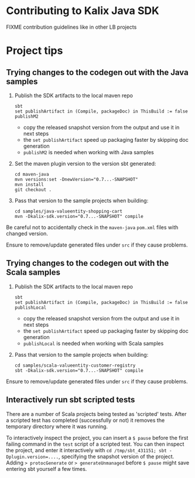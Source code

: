 # Contributing to Kalix Java SDK

FIXME contribution guidelines like in other LB projects


# Project tips

##  Trying changes to the codegen out with the Java samples

1. Publish the SDK artifacts to the local maven repo 
    ```shell
    sbt
    set publishArtifact in (Compile, packageDoc) in ThisBuild := false
    publishM2
    ```
   * copy the released snapshot version from the output and use it in next steps
   * the `set publishArtifact` speed up packaging faster by skipping doc generation
   * `publishM2` is needed when working with Java samples

2. Set the maven plugin version to the version sbt generated:

    ```shell
    cd maven-java
    mvn versions:set -DnewVersion="0.7...-SNAPSHOT"
    mvn install
    git checkout .
    ```

3. Pass that version to the sample projects when building:

    ```shell
    cd samples/java-valueentity-shopping-cart
    mvn -Dkalix-sdk.version="0.7...-SNAPSHOT" compile
    ```

Be careful not to accidentally check in the `maven-java` `pom.xml` files with changed version.

Ensure to remove/update generated files under `src` if they cause problems.

##  Trying changes to the codegen out with the Scala samples

1. Publish the SDK artifacts to the local maven repo
    ```shell
    sbt
    set publishArtifact in (Compile, packageDoc) in ThisBuild := false
    publishLocal
    ```
   * copy the released snapshot version from the output and use it in next steps
   * the `set publishArtifact` speed up packaging faster by skipping doc generation
   * `publishLocal` is needed when working with Scala samples
   
2. Pass that version to the sample projects when building:

    ```shell
    cd samples/scala-valueentity-customer-registry
    sbt -Dkalix-sdk.version="0.7...-SNAPSHOT" compile
    ```

Ensure to remove/update generated files under `src` if they cause problems.

## Interactively run sbt scripted tests

There are a number of Scala projects being tested as 'scripted' tests. After a
scripted test has completed (successfully or not) it removes the temporary
directory where it was running.

To interactively inspect the project, you can insert a `$ pause` before the
first failing command in the `test` script of a scripted test. You can then
inspect the project, and enter it interactively with 
`cd /tmp/sbt_431151; sbt -Dplugin.version=....`, specifying the snapshot
version of the project. Adding `> protocGenerate` or `> generateUnmanaged`
before `$ pause` might save entering sbt yourself a few times.
